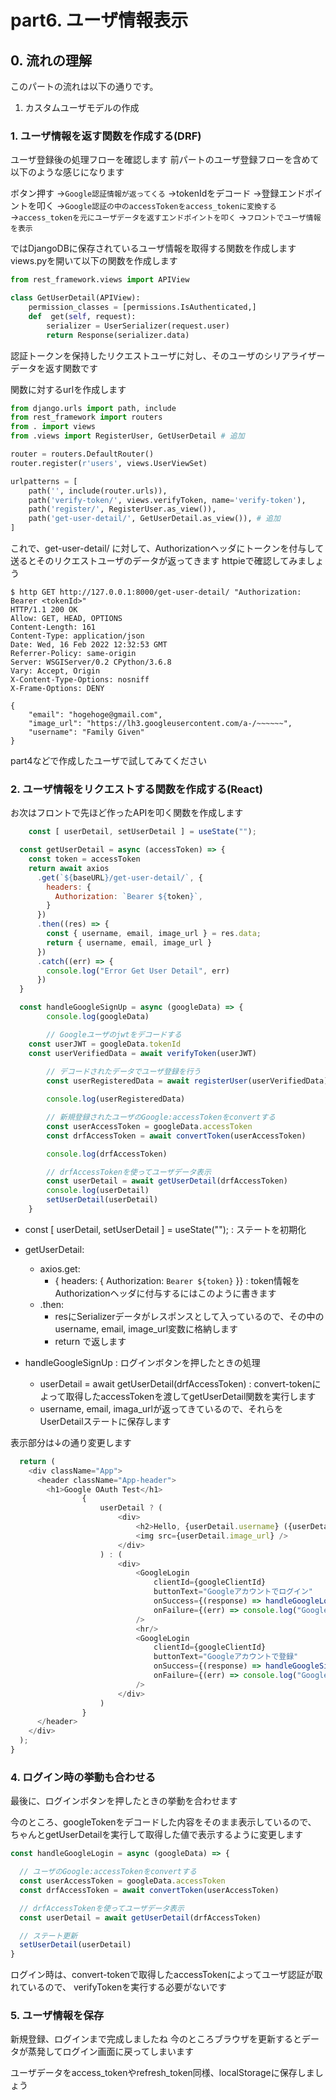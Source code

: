# part6. ユーザ情報表示

## 0. 流れの理解

このパートの流れは以下の通りです。

1. カスタムユーザモデルの作成

### 1. ユーザ情報を返す関数を作成する(DRF)

ユーザ登録後の処理フローを確認します
前パートのユーザ登録フローを含めて以下のような感じになります

ボタン押す
→`Google認証情報が返ってくる`
→tokenIdをデコード
→登録エンドポイントを叩く
→`Google認証の中のaccessTokenをaccess_tokenに変換する`
→`access_tokenを元にユーザデータを返すエンドポイントを叩く`
→`フロントでユーザ情報を表示`

ではDjangoDBに保存されているユーザ情報を取得する関数を作成します
views.pyを開いて以下の関数を作成します

```py:users/views.py
from rest_framework.views import APIView

class GetUserDetail(APIView):
    permission_classes = [permissions.IsAuthenticated,]
    def  get(self, request):
        serializer = UserSerializer(request.user)
        return Response(serializer.data)
```

認証トークンを保持したリクエストユーザに対し、そのユーザのシリアライザーデータを返す関数です

関数に対するurlを作成します

```py
from django.urls import path, include
from rest_framework import routers
from . import views
from .views import RegisterUser, GetUserDetail # 追加

router = routers.DefaultRouter()
router.register(r'users', views.UserViewSet)

urlpatterns = [
    path('', include(router.urls)),
    path('verify-token/', views.verifyToken, name='verify-token'),
    path('register/', RegisterUser.as_view()),
    path('get-user-detail/', GetUserDetail.as_view()), # 追加
]
```

これで、get-user-detail/ に対して、Authorizationヘッダにトークンを付与して送るとそのリクエストユーザのデータが返ってきます
httpieで確認してみましょう

```shell
$ http GET http://127.0.0.1:8000/get-user-detail/ "Authorization: Bearer <tokenId>"
HTTP/1.1 200 OK
Allow: GET, HEAD, OPTIONS
Content-Length: 161
Content-Type: application/json
Date: Wed, 16 Feb 2022 12:32:53 GMT
Referrer-Policy: same-origin
Server: WSGIServer/0.2 CPython/3.6.8
Vary: Accept, Origin
X-Content-Type-Options: nosniff
X-Frame-Options: DENY

{
    "email": "hogehoge@gmail.com",
    "image_url": "https://lh3.googleusercontent.com/a-/~~~~~~",
    "username": "Family Given"
}
```

part4などで作成したユーザで試してみてください

### 2. ユーザ情報をリクエストする関数を作成する(React)

お次はフロントで先ほど作ったAPIを叩く関数を作成します

```js:App.js
	const [ userDetail, setUserDetail ] = useState("");

  const getUserDetail = async (accessToken) => {
    const token = accessToken
    return await axios
      .get(`${baseURL}/get-user-detail/`, {
        headers: {
          Authorization: `Bearer ${token}`,
        }
      })
      .then((res) => {
        const { username, email, image_url } = res.data;
        return { username, email, image_url }
      })
      .catch((err) => {
        console.log("Error Get User Detail", err)
      })
  }

  const handleGoogleSignUp = async (googleData) => {
		console.log(googleData)

		// Googleユーザのjwtをデコードする
    const userJWT = googleData.tokenId
    const userVerifiedData = await verifyToken(userJWT)
    
		// デコードされたデータでユーザ登録を行う
		const userRegisteredData = await registerUser(userVerifiedData)

		console.log(userRegisteredData)

		// 新規登録されたユーザのGoogle:accessTokenをconvertする
		const userAccessToken = googleData.accessToken
		const drfAccessToken = await convertToken(userAccessToken)

		console.log(drfAccessToken)

		// drfAccessTokenを使ってユーザデータ表示
		const userDetail = await getUserDetail(drfAccessToken)
		console.log(userDetail)
		setUserDetail(userDetail)
	}
```

- const [ userDetail, setUserDetail ] = useState(""); : ステートを初期化

- getUserDetail:
  - axios.get:
    - { headers: { Authorization: `Bearer ${token}` }} : token情報をAuthorizationヘッダに付与するにはこのように書きます
  - .then:
    - resにSerializerデータがレスポンスとして入っているので、その中のusername, email, image_url変数に格納します
    - return で返します

- handleGoogleSignUp : ログインボタンを押したときの処理
  - userDetail = await getUserDetail(drfAccessToken) : convert-tokenによって取得したaccessTokenを渡してgetUserDetail関数を実行します
  - username, email, imaga_urlが返ってきているので、それらをUserDetailステートに保存します

表示部分は↓の通り変更します

```js:App.js
  return (
    <div className="App">
      <header className="App-header">
        <h1>Google OAuth Test</h1>
				{
					userDetail ? (
						<div>
							<h2>Hello, {userDetail.username} ({userDetail.email}) !</h2>
							<img src={userDetail.image_url} />
						</div>
					) : (
						<div>
							<GoogleLogin
								clientId={googleClientId}
								buttonText="Googleアカウントでログイン"
								onSuccess={(response) => handleGoogleLogin(response)}
								onFailure={(err) => console.log("Google Login failed", err)}
							/>
							<hr/>
							<GoogleLogin
								clientId={googleClientId}
								buttonText="Googleアカウントで登録"
								onSuccess={(response) => handleGoogleSignUp(response)}
								onFailure={(err) => console.log("Google SignIn failed.", err)}
							/>
						</div>
					)
				}
      </header>
    </div>
  );
}
```

### 4. ログイン時の挙動も合わせる

最後に、ログインボタンを押したときの挙動を合わせます

今のところ、googleTokenをデコードした内容をそのまま表示しているので、
ちゃんとgetUserDetailを実行して取得した値で表示するように変更します

```js:App.js
const handleGoogleLogin = async (googleData) => {

  // ユーザのGoogle:accessTokenをconvertする
  const userAccessToken = googleData.accessToken
  const drfAccessToken = await convertToken(userAccessToken)

  // drfAccessTokenを使ってユーザデータ表示
  const userDetail = await getUserDetail(drfAccessToken)

  // ステート更新
  setUserDetail(userDetail)
}
```

ログイン時は、convert-tokenで取得したaccessTokenによってユーザ認証が取れているので、
verifyTokenを実行する必要がないです

### 5. ユーザ情報を保存

新規登録、ログインまで完成しましたね
今のところブラウザを更新するとデータが蒸発してログイン画面に戻ってしまいます

ユーザデータをaccess_tokenやrefresh_token同様、localStorageに保存しましょう

```js:App.js

```
